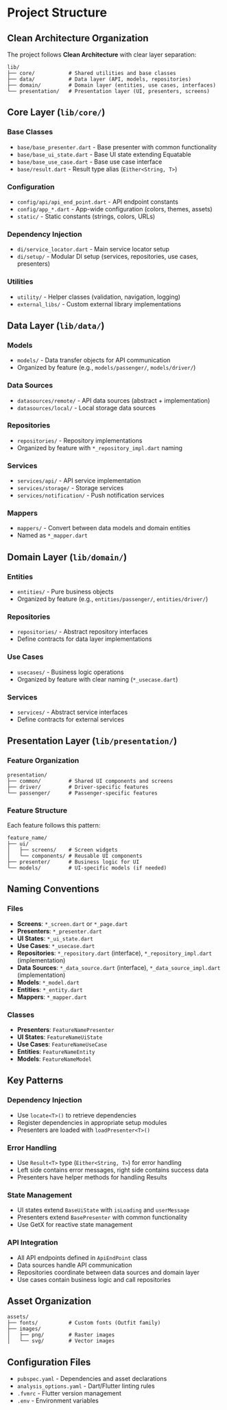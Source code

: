 # Project Structure

## Clean Architecture Organization

The project follows **Clean Architecture** with clear layer separation:

```
lib/
├── core/           # Shared utilities and base classes
├── data/           # Data layer (API, models, repositories)
├── domain/         # Domain layer (entities, use cases, interfaces)
└── presentation/   # Presentation layer (UI, presenters, screens)
```

## Core Layer (`lib/core/`)

### Base Classes
- `base/base_presenter.dart` - Base presenter with common functionality
- `base/base_ui_state.dart` - Base UI state extending Equatable
- `base/base_use_case.dart` - Base use case interface
- `base/result.dart` - Result type alias (`Either<String, T>`)

### Configuration
- `config/api/api_end_point.dart` - API endpoint constants
- `config/app_*.dart` - App-wide configuration (colors, themes, assets)
- `static/` - Static constants (strings, colors, URLs)

### Dependency Injection
- `di/service_locator.dart` - Main service locator setup
- `di/setup/` - Modular DI setup (services, repositories, use cases, presenters)

### Utilities
- `utility/` - Helper classes (validation, navigation, logging)
- `external_libs/` - Custom external library implementations

## Data Layer (`lib/data/`)

### Models
- `models/` - Data transfer objects for API communication
- Organized by feature (e.g., `models/passenger/`, `models/driver/`)

### Data Sources
- `datasources/remote/` - API data sources (abstract + implementation)
- `datasources/local/` - Local storage data sources

### Repositories
- `repositories/` - Repository implementations
- Organized by feature with `*_repository_impl.dart` naming

### Services
- `services/api/` - API service implementation
- `services/storage/` - Storage services
- `services/notification/` - Push notification services

### Mappers
- `mappers/` - Convert between data models and domain entities
- Named as `*_mapper.dart`

## Domain Layer (`lib/domain/`)

### Entities
- `entities/` - Pure business objects
- Organized by feature (e.g., `entities/passenger/`, `entities/driver/`)

### Repositories
- `repositories/` - Abstract repository interfaces
- Define contracts for data layer implementations

### Use Cases
- `usecases/` - Business logic operations
- Organized by feature with clear naming (`*_usecase.dart`)

### Services
- `services/` - Abstract service interfaces
- Define contracts for external services

## Presentation Layer (`lib/presentation/`)

### Feature Organization
```
presentation/
├── common/         # Shared UI components and screens
├── driver/         # Driver-specific features
└── passenger/      # Passenger-specific features
```

### Feature Structure
Each feature follows this pattern:
```
feature_name/
├── ui/
│   ├── screens/    # Screen widgets
│   └── components/ # Reusable UI components
├── presenter/      # Business logic for UI
└── models/         # UI-specific models (if needed)
```

## Naming Conventions

### Files
- **Screens**: `*_screen.dart` or `*_page.dart`
- **Presenters**: `*_presenter.dart`
- **UI States**: `*_ui_state.dart`
- **Use Cases**: `*_usecase.dart`
- **Repositories**: `*_repository.dart` (interface), `*_repository_impl.dart` (implementation)
- **Data Sources**: `*_data_source.dart` (interface), `*_data_source_impl.dart` (implementation)
- **Models**: `*_model.dart`
- **Entities**: `*_entity.dart`
- **Mappers**: `*_mapper.dart`

### Classes
- **Presenters**: `FeatureNamePresenter`
- **UI States**: `FeatureNameUiState`
- **Use Cases**: `FeatureNameUseCase`
- **Entities**: `FeatureNameEntity`
- **Models**: `FeatureNameModel`

## Key Patterns

### Dependency Injection
- Use `locate<T>()` to retrieve dependencies
- Register dependencies in appropriate setup modules
- Presenters are loaded with `loadPresenter<T>()`

### Error Handling
- Use `Result<T>` type (`Either<String, T>`) for error handling
- Left side contains error messages, right side contains success data
- Presenters have helper methods for handling Results

### State Management
- UI states extend `BaseUiState` with `isLoading` and `userMessage`
- Presenters extend `BasePresenter` with common functionality
- Use GetX for reactive state management

### API Integration
- All API endpoints defined in `ApiEndPoint` class
- Data sources handle API communication
- Repositories coordinate between data sources and domain layer
- Use cases contain business logic and call repositories

## Asset Organization
```
assets/
├── fonts/          # Custom fonts (Outfit family)
├── images/
│   ├── png/        # Raster images
│   └── svg/        # Vector images
```

## Configuration Files
- `pubspec.yaml` - Dependencies and asset declarations
- `analysis_options.yaml` - Dart/Flutter linting rules
- `.fvmrc` - Flutter version management
- `.env` - Environment variables